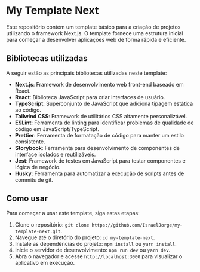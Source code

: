 # My Template Next

Este repositório contém um template básico para a criação de projetos utilizando o framework Next.js. O template fornece uma estrutura inicial para começar a desenvolver aplicações web de forma rápida e eficiente.

## Bibliotecas utilizadas

A seguir estão as principais bibliotecas utilizadas neste template:

- **Next.js**: Framework de desenvolvimento web front-end baseado em React.
- **React**: Biblioteca JavaScript para criar interfaces de usuário.
- **TypeScript**: Superconjunto de JavaScript que adiciona tipagem estática ao código.
- **Tailwind CSS**: Framework de utilitários CSS altamente personalizável.
- **ESLint**: Ferramenta de linting para identificar problemas de qualidade de código em JavaScript/TypeScript.
- **Prettier**: Ferramenta de formatação de código para manter um estilo consistente.
- **Storybook**: Ferramenta para desenvolvimento de componentes de interface isolados e reutilizáveis.
- **Jest**: Framework de testes em JavaScript para testar componentes e lógica de negócio.
- **Husky**: Ferramenta para automatizar a execução de scripts antes de commits de git.

## Como usar

Para começar a usar este template, siga estas etapas:

1. Clone o repositório: `git clone https://github.com/IsraelJorge/my-template-next.git`.
2. Navegue até o diretório do projeto: `cd my-template-next`.
3. Instale as dependências do projeto: `npm install` ou `yarn install`.
4. Inicie o servidor de desenvolvimento: `npm run dev` ou `yarn dev`.
5. Abra o navegador e acesse `http://localhost:3000` para visualizar o aplicativo em execução.
